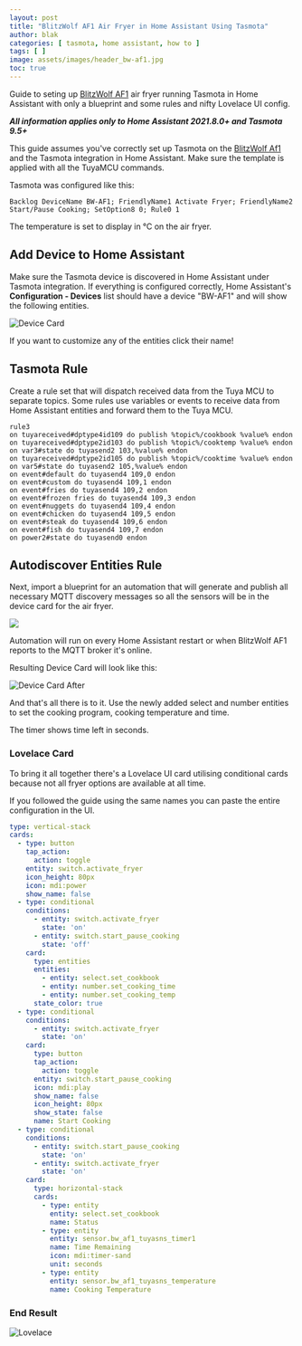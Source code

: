 ```yaml
---
layout: post
title: "BlitzWolf AF1 Air Fryer in Home Assistant Using Tasmota"
author: blak
categories: [ tasmota, home assistant, how to ]
tags: [ ]
image: assets/images/header_bw-af1.jpg
toc: true
---
```


Guide to seting up [BlitzWolf AF1](https://templates.blakadder.com/blitzwolf_Af1.html) air fryer running Tasmota in Home Assistant with only a blueprint and some rules and nifty Lovelace UI config.

***All information applies only to Home Assistant 2021.8.0+ and Tasmota 9.5+***

This guide assumes you've correctly set up Tasmota on the [BlitzWolf Af1](https://templates.blakadder.com/blitzwolf_Af1.html) and the Tasmota integration in Home Assistant. Make sure the template is applied with all the TuyaMCU commands.

Tasmota was configured like this:

```console
Backlog DeviceName BW-AF1; FriendlyName1 Activate Fryer; FriendlyName2 Start/Pause Cooking; SetOption8 0; Rule0 1
```

The temperature is set to display in °C on the air fryer.

## Add Device to Home Assistant
Make sure the Tasmota device is discovered in Home Assistant under Tasmota integration. If everything is configured correctly, Home Assistant's **Configuration - Devices** list should have a device "BW-AF1" and will show the following entities.

![Device Card](/assets/images/airfryer/device_card_before.jpg)

If you want to customize any of the entities click their name!

## Tasmota Rule
Create a rule set that will dispatch received data from the Tuya MCU to separate topics. Some rules use variables or events to receive data from Home Assistant entities and forward them to the Tuya MCU.

```console
rule3 
on tuyareceived#dptype4id109 do publish %topic%/cookbook %value% endon 
on tuyareceived#dptype2id103 do publish %topic%/cooktemp %value% endon 
on var3#state do tuyasend2 103,%value% endon 
on tuyareceived#dptype2id105 do publish %topic%/cooktime %value% endon 
on var5#state do tuyasend2 105,%value% endon 
on event#default do tuyasend4 109,0 endon
on event#custom do tuyasend4 109,1 endon
on event#fries do tuyasend4 109,2 endon
on event#frozen fries do tuyasend4 109,3 endon
on event#nuggets do tuyasend4 109,4 endon
on event#chicken do tuyasend4 109,5 endon
on event#steak do tuyasend4 109,6 endon
on event#fish do tuyasend4 109,7 endon
on power2#state do tuyasend0 endon
```

## Autodiscover Entities Rule

Next, import a blueprint for an automation that will generate and publish all necessary MQTT discovery messages so all the sensors will be in the device card for the air fryer.

<a href="https://my.home-assistant.io/redirect/blueprint_import/?blueprint_url=https://github.com/tasmota/blueprints/blob/main/discovery-blitzwolf-af1.yaml" title="Import BlitzWolf AF1 Discovery "><img loading="lazy" src="/assets/blueprint_import.svg"></a>

Automation will run on every Home Assistant restart or when BlitzWolf AF1 reports to the MQTT broker it's online.

Resulting Device Card will look like this:

![Device Card After](/assets/images/airfryer/device_card_after.jpg)

And that's all there is to it. Use the newly added select and number entities to set the cooking program, cooking temperature and time. 

The timer shows time left in seconds.

### Lovelace Card

To bring it all together there's a Lovelace UI card utilising conditional cards because not all fryer options are available at all time.

If you followed the guide using the same names you can paste the entire configuration in the UI.

```yaml
type: vertical-stack
cards:
  - type: button
    tap_action:
      action: toggle
    entity: switch.activate_fryer
    icon_height: 80px
    icon: mdi:power
    show_name: false
  - type: conditional
    conditions:
      - entity: switch.activate_fryer
        state: 'on'
      - entity: switch.start_pause_cooking
        state: 'off'
    card:
      type: entities
      entities:
        - entity: select.set_cookbook
        - entity: number.set_cooking_time
        - entity: number.set_cooking_temp
      state_color: true
  - type: conditional
    conditions:
      - entity: switch.activate_fryer
        state: 'on'
    card:
      type: button
      tap_action:
        action: toggle
      entity: switch.start_pause_cooking
      icon: mdi:play
      show_name: false
      icon_height: 80px
      show_state: false
      name: Start Cooking
  - type: conditional
    conditions:
      - entity: switch.start_pause_cooking
        state: 'on'
      - entity: switch.activate_fryer
        state: 'on'
    card:
      type: horizontal-stack
      cards:
        - type: entity
          entity: select.set_cookbook
          name: Status
        - type: entity
          entity: sensor.bw_af1_tuyasns_timer1
          name: Time Remaining
          icon: mdi:timer-sand
          unit: seconds
        - type: entity
          entity: sensor.bw_af1_tuyasns_temperature
          name: Cooking Temperature
```

### End Result
![Lovelace ](/assets/images/airfryer/lovelace.jpg)
